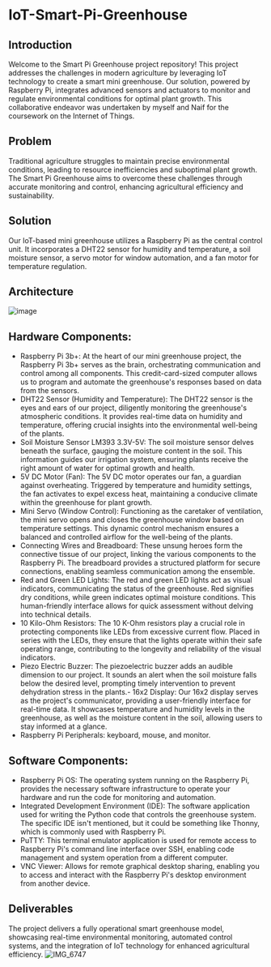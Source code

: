 # IoT-Smart-Pi-Greenhouse

## Introduction
Welcome to the Smart Pi Greenhouse project repository! This project addresses the challenges in modern agriculture by leveraging IoT technology to create a smart mini greenhouse. Our solution, powered by Raspberry Pi, integrates advanced sensors and actuators to monitor and regulate environmental conditions for optimal plant growth. This collaborative endeavor was undertaken by myself and Naif for the coursework on the Internet of Things.

## Problem
Traditional agriculture struggles to maintain precise environmental conditions, leading to resource inefficiencies and suboptimal plant growth. The Smart Pi Greenhouse aims to overcome these challenges through accurate monitoring and control, enhancing agricultural efficiency and sustainability.

## Solution
Our IoT-based mini greenhouse utilizes a Raspberry Pi as the central control unit. It incorporates a DHT22 sensor for humidity and temperature, a soil moisture sensor, a servo motor for window automation, and a fan motor for temperature regulation.

## Architecture
![image](https://github.com/Sin-Aman/IoT-Smart-Pi-Greenhouse/assets/108439592/1c501d11-68ad-4a6d-9073-5dcf61b24502)

## Hardware Components:
-	Raspberry Pi 3b+: At the heart of our mini greenhouse project, the Raspberry Pi 3b+ serves as the brain, orchestrating communication and control among all components. This credit-card-sized computer allows us to program and automate the greenhouse's responses based on data from the sensors.
-	DHT22 Sensor (Humidity and Temperature): The DHT22 sensor is the eyes and ears of our project, diligently monitoring the greenhouse's atmospheric conditions. It provides real-time data on humidity and temperature, offering crucial insights into the environmental well-being of the plants.
-	Soil Moisture Sensor LM393 3.3V-5V: The soil moisture sensor delves beneath the surface, gauging the moisture content in the soil. This information guides our irrigation system, ensuring plants receive the right amount of water for optimal growth and health.
-	5V DC Motor (Fan): The 5V DC motor operates our fan, a guardian against overheating. Triggered by temperature and humidity settings, the fan activates to expel excess heat, maintaining a conducive climate within the greenhouse for plant growth.
-	 Mini Servo (Window Control): Functioning as the caretaker of ventilation, the mini servo opens and closes the greenhouse window based on temperature settings. This dynamic control mechanism ensures a balanced and controlled airflow for the well-being of the plants.
-	Connecting Wires and Breadboard: These unsung heroes form the connective tissue of our project, linking the various components to the Raspberry Pi. The breadboard provides a structured platform for secure connections, enabling seamless communication among the ensemble.
-	Red and Green LED Lights: The red and green LED lights act as visual indicators, communicating the status of the greenhouse. Red signifies dry conditions, while green indicates optimal moisture conditions. This human-friendly interface allows for quick assessment without delving into technical details.
-	10 Kilo-Ohm Resistors: The 10  K-Ohm resistors play a crucial role in protecting components like LEDs from excessive current flow. Placed in series with the LEDs, they ensure that the lights operate within their safe operating range, contributing to the longevity and reliability of the visual indicators.
-	Piezo Electric Buzzer: The piezoelectric buzzer adds an audible dimension to our project. It sounds an alert when the soil moisture falls below the desired level, prompting timely intervention to prevent dehydration stress in the plants.-	16x2 Display: Our 16x2 display serves as the project's communicator, providing a user-friendly interface for real-time data. It showcases temperature and humidity levels in the greenhouse, as well as the moisture content in the soil, allowing users to stay informed at a glance.
-	Raspberry Pi Peripherals: keyboard, mouse, and monitor. 

## Software Components:
- Raspberry Pi OS: The operating system running on the Raspberry Pi, provides the necessary software infrastructure to operate your hardware and run the code for monitoring and automation.
-	Integrated Development Environment (IDE): The software application used for writing the Python code that controls the greenhouse system. The specific IDE isn't mentioned, but it could be something like Thonny, which is commonly used with Raspberry Pi.
-	PuTTY: This terminal emulator application is used for remote access to Raspberry Pi's command line interface over SSH, enabling code management and system operation from a different computer.
-	VNC Viewer: Allows for remote graphical desktop sharing, enabling you to access and interact with the Raspberry Pi's desktop environment from another device.

## Deliverables
The project delivers a fully operational smart greenhouse model, showcasing real-time environmental monitoring, automated control systems, and the integration of IoT technology for enhanced agricultural efficiency.
![IMG_6747](https://github.com/Sin-Aman/IoT-Smart-Pi-Greenhouse/assets/108439592/74e0176f-dce1-4940-82e3-c94d794253be)


